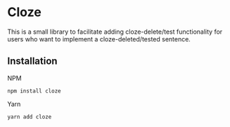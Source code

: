 # Cloze

This is a small library to facilitate adding cloze-delete/test functionality for users who want to implement a cloze-deleted/tested sentence.

## Installation
NPM
```
npm install cloze
```

Yarn
```
yarn add cloze
```

